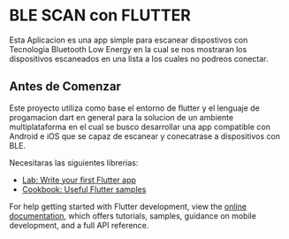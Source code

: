 # BLE SCAN con FLUTTER

Esta Aplicacion es una app simple para escanear dispostivos con Tecnologia Bluetooth Low Energy en la cual se nos mostraran los dispositivos escaneados en una lista a los cuales no podreos conectar. 

## Antes de Comenzar

Este proyecto utiliza como base el entorno de flutter y el lenguaje de progamacion dart en general para la solucion de un ambiente multiplataforma en el cual se busco desarrollar una app compatible con Android e iOS que se capaz de escanear y conecatrase a dispositivos con BLE.

Necesitaras las siguientes librerias:

- [Lab: Write your first Flutter app](https://docs.flutter.dev/get-started/codelab)
- [Cookbook: Useful Flutter samples](https://docs.flutter.dev/cookbook)

For help getting started with Flutter development, view the
[online documentation](https://docs.flutter.dev/), which offers tutorials,
samples, guidance on mobile development, and a full API reference.

